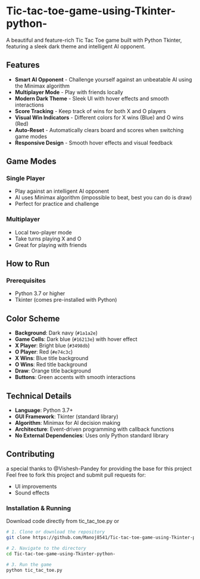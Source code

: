 # Tic-tac-toe-game-using-Tkinter-python-
A beautiful and feature-rich Tic Tac Toe game built with Python Tkinter, featuring a sleek dark theme and intelligent AI opponent.

## Features

-  **Smart AI Opponent** - Challenge yourself against an unbeatable AI using the Minimax algorithm
-  **Multiplayer Mode** - Play with friends locally
-  **Modern Dark Theme** - Sleek UI with hover effects and smooth interactions
-  **Score Tracking** - Keep track of wins for both X and O players
-  **Visual Win Indicators** - Different colors for X wins (Blue) and O wins (Red)
-  **Auto-Reset** - Automatically clears board and scores when switching game modes
-  **Responsive Design** - Smooth hover effects and visual feedback

## Game Modes

### Single Player
- Play against an intelligent AI opponent
- AI uses Minimax algorithm (impossible to beat, best you can do is draw)
- Perfect for practice and challenge

### Multiplayer
- Local two-player mode
- Take turns playing X and O
- Great for playing with friends

## How to Run

### Prerequisites
- Python 3.7 or higher
- Tkinter (comes pre-installed with Python)

## Color Scheme

- **Background**: Dark navy (`#1a1a2e`)
- **Game Cells**: Dark blue (`#16213e`) with hover effect
- **X Player**: Bright blue (`#3498db`)
- **O Player**: Red (`#e74c3c`)
- **X Wins**: Blue title background
- **O Wins**: Red title background
- **Draw**: Orange title background
- **Buttons**: Green accents with smooth interactions

## Technical Details

- **Language**: Python 3.7+
- **GUI Framework**: Tkinter (standard library)
- **Algorithm**: Minimax for AI decision making
- **Architecture**: Event-driven programming with callback functions
- **No External Dependencies**: Uses only Python standard library

## Contributing

a special thanks to @Vishesh-Pandey for providing the base for this project
Feel free to fork this project and submit pull requests for:

- UI improvements
- Sound effects

### Installation & Running
Download code directly from tic_tac_toe.py
or

```bash
# 1. Clone or download the repository
git clone https://github.com/Manoj8541/Tic-tac-toe-game-using-Tkinter-python-.git

# 2. Navigate to the directory
cd Tic-tac-toe-game-using-Tkinter-python-

# 3. Run the game
python tic_tac_toe.py
